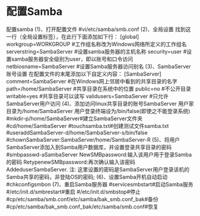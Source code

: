 # 配置Samba
配置samba
(1)、打开配置文件
#vi/etc/samba/smb.conf
(2)、全局设置
找到这一行（全局设置标签），在此行下面添加如下行：
[global]
	workgroup=WORKGROUP	#工作组名称改为Windows网络所定义的工作组名
	serverstring=SambaServer	#设置samba服务器的主机名称
	security=user	#设置samba服务器安全级别为user，即以账号和口令访问
	netbiosname=SambaServer	#设置Samba服务器访问别名
(3)、SambaServer账号设置
在配置文件的末尾添加以下自定义内容：
[SambaServer]
comment=SambaServer	#在Windows网上邻居中看到的共享目录的名字
path=/home/SambaServer	#共享目录在系统中的位置
public=no					#不公开目录
writable=yes				#共享目录可以读写
validusers=SambaServer		#只允许SambaServer用户访问
(4)、添加访问linux共享目录的账号SambaServer
用户家目录为/home/SambaServer
用户登录终端设为/bin/false(即使之不能登录系统)
#mkdir-p/home/SambaServer#建立SambaServer文件夹
#cd/home/SambaServer
#touchsamba.txt#创建测试文件samba.txt
#useraddSambaServer-d/home/SambaServer-s/bin/false
#chownSambaServer:SambaServer/home/SambaServer-R
(5)、将用户SambaServer添加入到Samba用户数据库，并设置登录共享目录的密码
#smbpasswd-aSambaServer
NewSMBpassword:输入该用户用于登录Samba的密码
RetypenewSMBpassword:再次确认输入该密码
AddeduserSambaServer.
注:
这里设置的密码是SambaServer用户登录该机的Samba共享的密码，非登陆OS的密码;
(6)、设置Samba开机自动启动
#chkconfigsmbon
(7)、重启Samba服务器
#servicesmbstart#启动Samba服务
#/etc/init.d/smbrestart#重启
#/etc/init.d/smbstop#停止
#cp/etc/samba/smb.conf/etc/samba/bak_smb.conf_bak#备份
#cp/etc/samba/bak_smb.conf_bak/etc/samba/smb.conf#恢复
